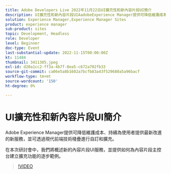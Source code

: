 ```yaml
---
title: Adobe Developers Live 2022年11月22日UI擴充性和新內容片段UI簡介
description: UI擴充性和新內容片段UIAadobeExperience Manager提供可降低維護成本、持續向使用者提供最新改進的新服務，並可使用現代前端技術棧疊來自訂和擴充。在此會議中，我們將概述新的內容片段UI服務，並提供如何建立內容片段控制檯擴充功能的逐步範例。
solution: Experience Manager,Experience Manager Sites
product: experience manager
sub-product: sites
topic: Development, Headless
role: Developer
level: Beginner
doc-type: Event
last-substantial-update: 2022-11-15T00:00:00Z
kt: 11484
thumbnail: 3411305.jpeg
exl-id: d20a1cc2-ff3a-4b7f-8ea5-c672a702fb33
source-git-commit: ca06e5a8b1602a7bcfb83a43f529680a5a96bacf
workflow-type: tm+mt
source-wordcount: '150'
ht-degree: 0%

---
```


# UI擴充性和新內容片段UI簡介

Adobe Experience Manager提供可降低維護成本、持續為使用者提供最新改進的新服務，並可透過現代前端技術棧疊進行自訂和擴充。

在本次研討會中，我們將概述新的內容片段UI服務，並提供如何為內容片段主控台建立擴充功能的逐步範例。

>[!VIDEO](https://video.tv.adobe.com/v/3411305/?quality=12&learn=on)
